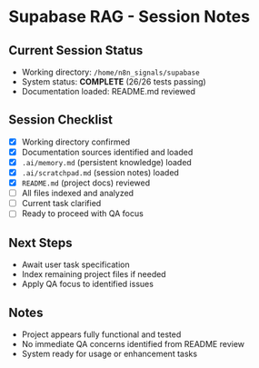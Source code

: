 # Supabase RAG - Session Notes

## Current Session Status
- Working directory: `/home/n8n_signals/supabase`
- System status: **COMPLETE** (26/26 tests passing)
- Documentation loaded: README.md reviewed

## Session Checklist
- [x] Working directory confirmed
- [x] Documentation sources identified and loaded
- [x] `.ai/memory.md` (persistent knowledge) loaded
- [x] `.ai/scratchpad.md` (session notes) loaded
- [x] `README.md` (project docs) reviewed
- [ ] All files indexed and analyzed
- [ ] Current task clarified
- [ ] Ready to proceed with QA focus

## Next Steps
- Await user task specification
- Index remaining project files if needed
- Apply QA focus to identified issues

## Notes
- Project appears fully functional and tested
- No immediate QA concerns identified from README review
- System ready for usage or enhancement tasks